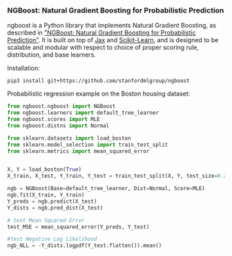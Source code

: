 ### NGBoost: Natural Gradient Boosting for Probabilistic Prediction

ngboost is a Python library that implements Natural Gradient Boosting, as described in ["NGBoost: Natural Gradient Boosting for Probabilistic Prediction"](https://stanfordmlgroup.github.io/project/ngboost/). It is built on top of [Jax](https://github.com/google/jax/tree/master/jax) and [Scikit-Learn](https://scikit-learn.org/stable/), and is designed to be scalable and modular with respect to choice of proper scoring rule, distribution, and base learners.



Installation:

```
pip3 install git+https://github.com/stanfordmlgroup/ngboost
```

Probabilistic regression example on the Boston housing dataset:

```python
from ngboost.ngboost import NGBoost
from ngboost.learners import default_tree_learner
from ngboost.scores import MLE
from ngboost.distns import Normal

from sklearn.datasets import load_boston
from sklearn.model_selection import train_test_split
from sklearn.metrics import mean_squared_error


X, Y = load_boston(True)
X_train, X_test, Y_train, Y_test = train_test_split(X, Y, test_size=0.2)

ngb = NGBoost(Base=default_tree_learner, Dist=Normal, Score=MLE)
ngb.fit(X_train, Y_train)
Y_preds = ngb.predict(X_test)
Y_dists = ngb.pred_dist(X_test)

# test Mean Squared Error
test_MSE = mean_squared_error(Y_preds, Y_test)

#test Negative Log Likelihood
ngb_NLL = -Y_dists.logpdf(Y_test.flatten()).mean()

```
